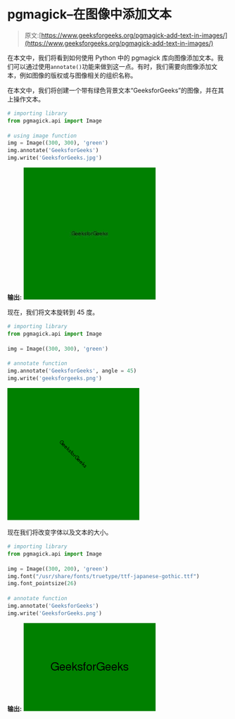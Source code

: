 # pgmagick–在图像中添加文本

> 原文:[https://www.geeksforgeeks.org/pgmagick-add-text-in-images/](https://www.geeksforgeeks.org/pgmagick-add-text-in-images/)

在本文中，我们将看到如何使用 Python 中的 pgmagick 库向图像添加文本。我们可以通过使用`annotate()`功能来做到这一点。有时，我们需要向图像添加文本，例如图像的版权或与图像相关的组织名称。

在本文中，我们将创建一个带有绿色背景文本“GeeksforGeeks”的图像，并在其上操作文本。

```py
# importing library
from pgmagick.api import Image

# using image function
img = Image((300, 300), 'green')
img.annotate('GeeksforGeeks')
img.write('GeeksforGeeks.jpg')
```

**输出:**
![](img/b13658110af6a657aac42a04af396ac4.png)

现在，我们将文本旋转到 45 度。

```py
# importing library
from pgmagick.api import Image

img = Image((300, 300), 'green')

# annotate function 
img.annotate('GeeksforGeeks', angle = 45)
img.write('geeksforgeeks.png')
```

![](img/f431cf4a6ca9a96460b57c79fd5973d9.png)

现在我们将改变字体以及文本的大小。

```py
# importing library
from pgmagick.api import Image

img = Image((300, 200), 'green')
img.font("/usr/share/fonts/truetype/ttf-japanese-gothic.ttf")
img.font_pointsize(26)

# annotate function 
img.annotate('GeeksforGeeks')
img.write('GeeksforGeeks.png')
```

**输出:**
![](img/9242d501fd1d6633292a201332ef3c82.png)